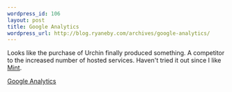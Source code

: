 ```yaml
--- 
wordpress_id: 106
layout: post
title: Google Analytics
wordpress_url: http://blog.ryaneby.com/archives/google-analytics/
---
```

Looks like the purchase of Urchin finally produced something. A competitor to the increased number of hosted services. Haven't tried it out since I like <a href="http://haveamint.com">Mint</a>.

<a href="http://www.google.com/analytics/">Google Analytics</a>
